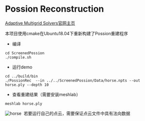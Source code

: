 # Possion Reconstruction
[Adaptive Multigrid Solvers官网主页](http://www.cs.jhu.edu/~misha/Code/PoissonRecon/Version10.04/)

本项目使用cmake在Ubuntu18.04下重新构建了Possion重建程序
- 编译
```
cd ScreenedPossion
./compile.sh
```

- 运行demo
```
cd ../build/bin
./PossionRec  --in ../../ScreenedPossion/Data/horse.npts --out horse.ply --depth 10
```
- 查看重建结果（需要安装meshlab）
```
meshlab horse.ply 
```
![horse](https://github.com/liyucheng251/Possion-Reconstruction/blob/master/img/horse.png)
<img>
若要运行自己的点云，需要保证点云文件中具有法向数据


